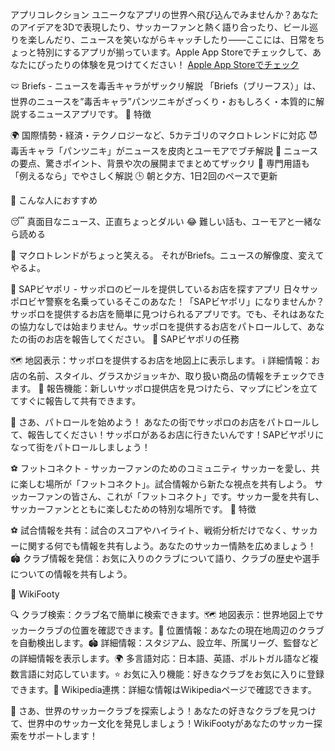 アプリコレクション
ユニークなアプリの世界へ飛び込んでみませんか？あなたのアイデアを3Dで表現したり、サッカーファンと熱く語り合ったり、ビール巡りを楽しんだり、ニュースを笑いながらキャッチしたり——ここには、日常をちょっと特別にするアプリが揃っています。Apple App Storeでチェックして、あなたにぴったりの体験を見つけてください！
[Apple App Storeでチェック](https://apps.apple.com/jp/developer/yuto-masamura/id1714763637)

🩲 Briefs - ニュースを毒舌キャラがザックリ解説
「Briefs（ブリーフス）」は、世界のニュースを”毒舌キャラ”パンツニキがざっくり・おもしろく・本質的に解説するニュースアプリです。
🌟 特徴

🌍 国際情勢・経済・テクノロジーなど、5カテゴリのマクロトレンドに対応
😈 毒舌キャラ「パンツニキ」がニュースを皮肉とユーモアでブチ解説
📝 ニュースの要点、驚きポイント、背景や次の展開までまとめてザックリ
🧠 専門用語も「例えるなら」でやさしく解説
🕒 朝と夕方、1日2回のペースで更新

🎯 こんな人におすすめ

😴 真面目なニュース、正直ちょっとダルい
😂 難しい話も、ユーモアと一緒なら読める

🚀 マクロトレンドがちょっと笑える。
それがBriefs。ニュースの解像度、変えてやるよ。


🍺 SAPビヤポリ - サッポロのビールを提供しているお店を探すアプリ
日々サッポロビヤ警察を名乗っているそこのあなた！「SAPビヤポリ」になりませんか？サッポロを提供するお店を簡単に見つけられるアプリです。でも、それはあなたの協力なしでは始まりません。サッポロを提供するお店をパトロールして、あなたの街のお店を報告してください。
🌟 SAPビヤポリの任務

🗺 地図表示：サッポロを提供するお店を地図上に表示します。
ℹ️ 詳細情報：お店の名前、スタイル、グラスかジョッキか、取り扱い商品の情報をチェックできます。
📌 報告機能：新しいサッポロ提供店を見つけたら、マップにピンを立ててすぐに報告して共有できます。

🚀 さあ、パトロールを始めよう！
あなたの街でサッポロのお店をパトロールして、報告してください！サッポロがあるお店に行きたいんです！SAPビヤポリになって街をパトロールしましょう！

⚽ フットコネクト - サッカーファンのためのコミュニティ
サッカーを愛し、共に楽しむ場所が「フットコネクト」。試合情報から新たな視点を共有しよう。
サッカーファンの皆さん、これが「フットコネクト」です。サッカー愛を共有し、サッカーファンとともに楽しむための特別な場所です。
🌟 特徴

⚽ 試合情報を共有：試合のスコアやハイライト、戦術分析だけでなく、サッカーに関する何でも情報を共有しよう。あなたのサッカー情熱を広めましょう！
🏟 クラブ情報を発信：お気に入りのクラブについて語り、クラブの歴史や選手についての情報を共有しよう。


🌟 WikiFooty

🔍 クラブ検索：クラブ名で簡単に検索できます。🗺️
地図表示：世界地図上でサッカークラブの位置を確認できます。📍
位置情報：あなたの現在地周辺のクラブを自動検出します。🏟️
詳細情報：スタジアム、設立年、所属リーグ、監督などの詳細情報を表示します。🌍
多言語対応：日本語、英語、ポルトガル語など複数言語に対応しています。⭐
お気に入り機能：好きなクラブをお気に入りに登録できます。📖
Wikipedia連携：詳細な情報はWikipediaページで確認できます。

🚀 さあ、世界のサッカークラブを探索しよう！あなたの好きなクラブを見つけて、世界中のサッカー文化を発見しましょう！WikiFootyがあなたのサッカー探索をサポートします！
